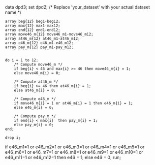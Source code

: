 data dpd3;
    set dpd2; /* Replace 'your_dataset' with your actual dataset name */

    array beg{12} beg1-beg12;
    array max{12} max1-max12;
	array end{12} end1-end12;
    array move46_m{12} move46_m1-move46_m12;
    array at46_m{12} at46_m1-at46_m12;
    array e46_m{12} e46_m1-e46_m12;
	array pay_m{12} pay_m1-pay_m12;


    do i = 1 to 12;
        /* Compute move46_m */
        if beg{i} < 46 and max{i} >= 46 then move46_m{i} = 1;
        else move46_m{i} = 0;

        /* Compute at46_m */
        if beg{i} >= 46 then at46_m{i} = 1;
        else at46_m{i} = 0;

        /* Compute e46_m */
        if move46_m{i} = 1 or at46_m{i} = 1 then e46_m{i} = 1;
        else e46_m{i} = 0;

        /* Compute pay_m */
        if end{i} < max{i}  then pay_m{i} = 1;
        else pay_m{i} = 0;
    end;

    drop i;
if e46_m1=1 or
e46_m2=1 or
e46_m3=1 or
e46_m4=1 or
e46_m5=1 or
e46_m6=1 or
e46_m7=1 or
e46_m8=1 or
e46_m9=1 or
e46_m10=1 or
e46_m11=1 or
e46_m12=1 then e46 = 1; else e46 = 0;
run;

